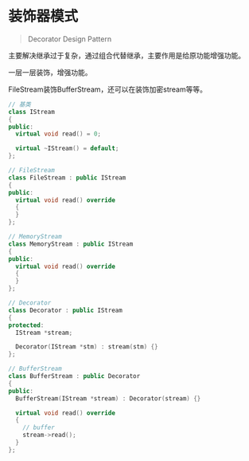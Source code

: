 # 装饰器模式

> Decorator Design Pattern

主要解决继承过于复杂，通过组合代替继承，主要作用是给原功能增强功能。

一层一层装饰，增强功能。

FileStream装饰BufferStream，还可以在装饰加密stream等等。

```cpp
// 基类
class IStream
{
public:
  virtual void read() = 0;

  virtual ~IStream() = default;
};

// FileStream
class FileStream : public IStream
{
public:
  virtual void read() override
  {
  }
};

// MemoryStream
class MemoryStream : public IStream
{
public:
  virtual void read() override
  {
  }
};

// Decorator
class Decorator : public IStream
{
protected:
  IStream *stream;

  Decorator(IStream *stm) : stream(stm) {}
};

// BufferStream
class BufferStream : public Decorator
{
public:
  BufferStream(IStream *stream) : Decorator(stream) {}

  virtual void read() override
  {
    // buffer
    stream->read();
  }
};
```

